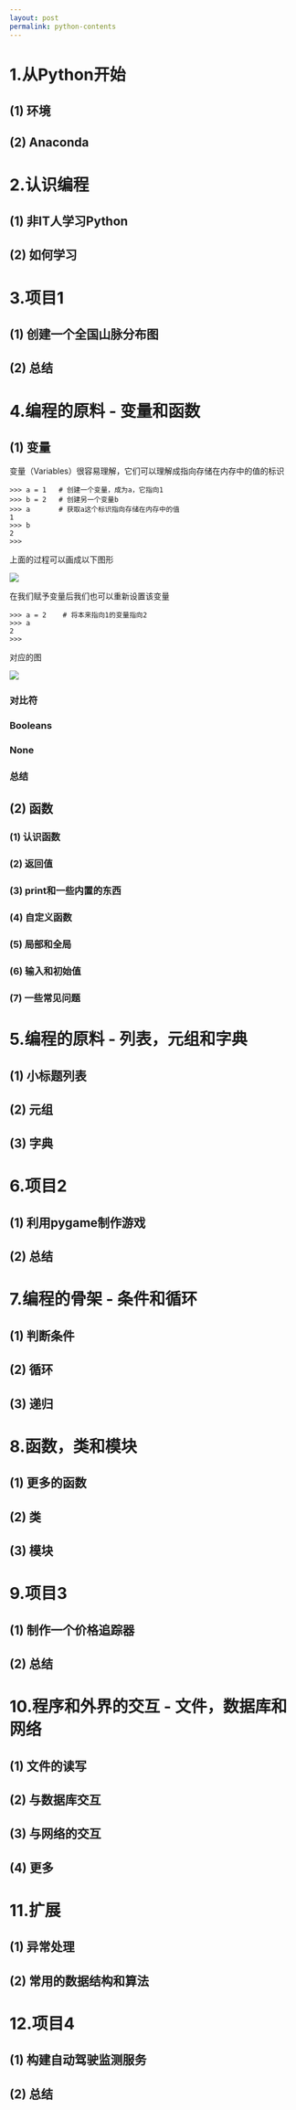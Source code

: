 ```yaml
---
layout: post
permalink: python-contents
---
```


# 1.从Python开始
## (1) 环境
## (2) Anaconda

# 2.认识编程
## (1) 非IT人学习Python
## (2) 如何学习

# 3.项目1
## (1) 创建一个全国山脉分布图
## (2) 总结

# 4.编程的原料 - 变量和函数
## (1) 变量

变量（Variables）很容易理解，它们可以理解成指向存储在内存中的值的标识
```text
>>> a = 1   # 创建一个变量，成为a，它指向1
>>> b = 2   # 创建另一个变量b
>>> a       # 获取a这个标识指向存储在内存中的值
1
>>> b
2
>>>
```

上面的过程可以画成以下图形

![](/assets/img/blogs/pythonContents/chapter02_variable_0.png)

在我们赋予变量后我们也可以重新设置该变量

```text
>>> a = 2    # 将本来指向1的变量指向2
>>> a
2
>>>
```

对应的图

![](/assets/img/blogs/pythonContents/chapter02_variable_1.png)

### 对比符

### Booleans

### None

### 总结

## (2) 函数
### (1) 认识函数
### (2) 返回值
### (3) print和一些内置的东西
### (4) 自定义函数
### (5) 局部和全局
### (6) 输入和初始值
### (7) 一些常见问题

# 5.编程的原料 - 列表，元组和字典
## (1) 小标题列表
## (2) 元组
## (3) 字典

# 6.项目2
## (1) 利用pygame制作游戏
## (2) 总结

# 7.编程的骨架 - 条件和循环
## (1) 判断条件
## (2) 循环
## (3) 递归

# 8.函数，类和模块
## (1) 更多的函数
## (2) 类
## (3) 模块

# 9.项目3
## (1) 制作一个价格追踪器
## (2) 总结

# 10.程序和外界的交互 - 文件，数据库和网络
## (1) 文件的读写
## (2) 与数据库交互
## (3) 与网络的交互
## (4) 更多

# 11.扩展
## (1) 异常处理
## (2) 常用的数据结构和算法

# 12.项目4
## (1) 构建自动驾驶监测服务
## (2) 总结